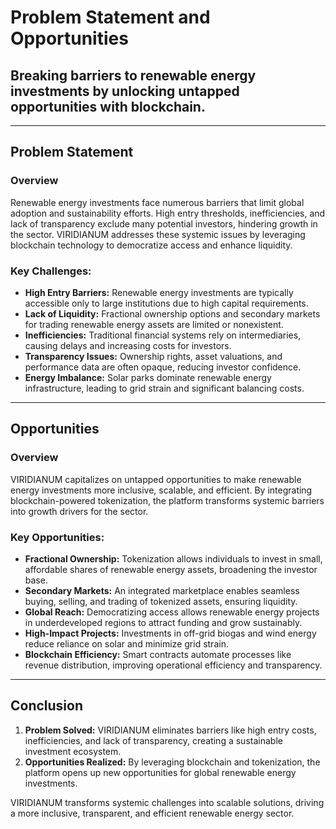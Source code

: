 # Problem Statement and Opportunities
## Breaking barriers to renewable energy investments by unlocking untapped opportunities with blockchain.

---

## Problem Statement  
### Overview  
Renewable energy investments face numerous barriers that limit global adoption and sustainability efforts. High entry thresholds, inefficiencies, and lack of transparency exclude many potential investors, hindering growth in the sector. VIRIDIANUM addresses these systemic issues by leveraging blockchain technology to democratize access and enhance liquidity.

### Key Challenges:
- **High Entry Barriers:** Renewable energy investments are typically accessible only to large institutions due to high capital requirements.
- **Lack of Liquidity:** Fractional ownership options and secondary markets for trading renewable energy assets are limited or nonexistent.
- **Inefficiencies:** Traditional financial systems rely on intermediaries, causing delays and increasing costs for investors.
- **Transparency Issues:** Ownership rights, asset valuations, and performance data are often opaque, reducing investor confidence.
- **Energy Imbalance:** Solar parks dominate renewable energy infrastructure, leading to grid strain and significant balancing costs.

---

## Opportunities  
### Overview  
VIRIDIANUM capitalizes on untapped opportunities to make renewable energy investments more inclusive, scalable, and efficient. By integrating blockchain-powered tokenization, the platform transforms systemic barriers into growth drivers for the sector.

### Key Opportunities:
- **Fractional Ownership:** Tokenization allows individuals to invest in small, affordable shares of renewable energy assets, broadening the investor base.
- **Secondary Markets:** An integrated marketplace enables seamless buying, selling, and trading of tokenized assets, ensuring liquidity.
- **Global Reach:** Democratizing access allows renewable energy projects in underdeveloped regions to attract funding and grow sustainably.
- **High-Impact Projects:** Investments in off-grid biogas and wind energy reduce reliance on solar and minimize grid strain.
- **Blockchain Efficiency:** Smart contracts automate processes like revenue distribution, improving operational efficiency and transparency.

---

## Conclusion  
1. **Problem Solved:** VIRIDIANUM eliminates barriers like high entry costs, inefficiencies, and lack of transparency, creating a sustainable investment ecosystem.
2. **Opportunities Realized:** By leveraging blockchain and tokenization, the platform opens up new opportunities for global renewable energy investments.

VIRIDIANUM transforms systemic challenges into scalable solutions, driving a more inclusive, transparent, and efficient renewable energy sector.
